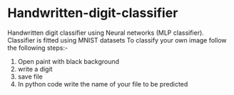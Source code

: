 # Handwritten-digit-classifier
Handwritten digit classifier using Neural networks (MLP classifier).
Classifier is fitted using MNIST datasets
To classify your own image follow the following steps:-
1) Open paint with black background
2) write a digit 
3) save file 
4) In python code write the name of your file to be predicted
